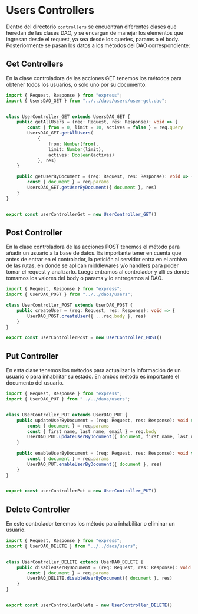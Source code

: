 # Users Controllers

Dentro del directorio `controllers` se encuentran diferentes clases que heredan de las clases DAO, y se encargan de manejar los elementos que ingresan desde el request, ya sea desde los queries, params o el body. Posteriormente se pasan los datos a los métodos del DAO correspondiente:

## Get Controllers

En la clase controladora de las acciones GET tenemos los métodos para obtener todos los usuarios, o solo uno por su documento.

```ts
import { Request, Response } from "express";
import { UsersDAO_GET } from "../../daos/users/user-get.dao";


class UserController_GET extends UsersDAO_GET {
    public getAllUsers = (req: Request, res: Response): void => {
        const { from = 0, limit = 10, actives = false } = req.query
        UsersDAO_GET.getAllUsers(
            {
                from: Number(from),
                limit: Number(limit),
                actives: Boolean(actives)
            }, res)
    }

    public getUserByDocument = (req: Request, res: Response): void => {
        const { document } = req.params
        UsersDAO_GET.getUserByDocument({ document }, res)
    }
}


export const userControllerGet = new UserController_GET()
```

## Post Controller

En la clase controladora de las acciones POST tenemos el método para añadir un usuario a la base de datos. Es importante tener en cuenta que antes de entrar en el controlador, la petición al servidor entra en el archivo de las rutas, en donde se aplican middlewares y/o handlers para poder tomar el request y analizarlo. Luego entramos al controlador y allí es donde tomamos los valores del body o params y lo entregamos al DAO.

```ts
import { Request, Response } from "express";
import { UserDAO_POST } from "../../daos/users";

class UserController_POST extends UserDAO_POST {
    public createUser = (req: Request, res: Response): void => {
        UserDAO_POST.createUser({ ...req.body }, res)
    }
}

export const userControllerPost = new UserController_POST()
```

## Put Controller

En esta clase tenemos los métodos para actualizar la información de un usuario o para inhabilitar su estado. En ambos método es importante el documento del usuario.

```ts
import { Request, Response } from "express";
import { UserDAO_PUT } from "../../daos/users";


class UserController_PUT extends UserDAO_PUT {
    public updateUserByDocument = (req: Request, res: Response): void => {
        const { document } = req.params
        const { first_name, last_name, email } = req.body
        UserDAO_PUT.updateUserByDocument({ document, first_name, last_name, email }, res)
    }
    
    public enableUserByDocument = (req: Request, res: Response): void => {
        const { document } = req.params
        UserDAO_PUT.enableUserByDocument({ document }, res)
    }
}


export const userControllerPut = new UserController_PUT()
```

## Delete Controller

En este controlador tenemos los método para inhabilitar o eliminar un usuario.

```ts
import { Request, Response } from "express";
import { UserDAO_DELETE } from "../../daos/users";


class UserController_DELETE extends UserDAO_DELETE {
    public disableUserByDocument = (req: Request, res: Response): void => {
        const { document } = req.params
        UserDAO_DELETE.disableUserByDocument({ document }, res)
    }
}


export const userControllerDelete = new UserController_DELETE()
```
